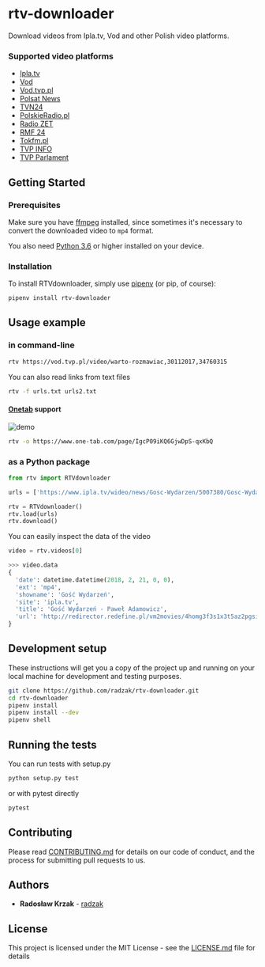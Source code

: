 # rtv-downloader

Download videos from Ipla.tv, Vod and other Polish video platforms.

### Supported video platforms 

* [Ipla.tv](https://www.ipla.tv/)
* [Vod](https://vod.pl/)
* [Vod.tvp.pl](https://vod.tvp.pl/)
* [Polsat News](www.polsatnews.pl/)
* [TVN24](https://www.tvn24.pl/)
* [PolskieRadio.pl](https://www.polskieradio.pl/)
* [Radio ZET](www.radiozet.pl/)
* [RMF 24](www.rmf24.pl/)
* [Tokfm.pl](http://www.tokfm.pl/)
* [TVP INFO](https://www.tvp.info/)
* [TVP Parlament](www.tvpparlament.pl/)

## Getting Started

### Prerequisites

Make sure you have [ffmpeg](https://www.ffmpeg.org/download.html) installed, since sometimes it's necessary to convert the downloaded video to `mp4` format.

You also need [Python 3.6](https://www.python.org/downloads/) or higher installed on your device.

### Installation

To install RTVdownloader, simply use [pipenv](https://github.com/pypa/pipenv) (or pip, of course):

```bash
pipenv install rtv-downloader
```

## Usage example

### in command-line

```bash
rtv https://vod.tvp.pl/video/warto-rozmawiac,30112017,34760315
```

You can also read links from text files

```bash
rtv -f urls.txt urls2.txt
```

#### [Onetab](https://www.one-tab.com/) support

![demo](https://media.giphy.com/media/65GAmVtwFM9Ba554ci/giphy.gif)

```bash
rtv -o https://www.one-tab.com/page/IgcP09iKQ6GjwDpS-qxKbQ
```

### as a Python package

```python
from rtv import RTVdownloader

urls = ['https://www.ipla.tv/wideo/news/Gosc-Wydarzen/5007380/Gosc-Wydarzen-Pawel-Adamowicz/090c6a4705c443633df966d648040a8a']

rtv = RTVdownloader()
rtv.load(urls)
rtv.download()
```

You can easily inspect the data of the video 

```python
video = rtv.videos[0]

>>> video.data
{
  'date': datetime.datetime(2018, 2, 21, 0, 0),
  'ext': 'mp4',
  'showname': 'Gość Wydarzeń',
  'site': 'ipla.tv',
  'title': 'Gość Wydarzeń - Paweł Adamowicz',
  'url': 'http://redirector.redefine.pl/vm2movies/4homg3f3s1x3t5az2pgsijatktx5c9hn.mp4'
}
```
 
## Development setup

These instructions will get you a copy of the project up and running on your local machine for development and testing purposes.

```bash
git clone https://github.com/radzak/rtv-downloader.git
cd rtv-downloader
pipenv install
pipenv install --dev
pipenv shell
```

## Running the tests

You can run tests with setup.py

```bash
python setup.py test
```

or with pytest directly

```bash
pytest
``` 

## Contributing

Please read [CONTRIBUTING.md](https://gist.github.com/PurpleBooth/b24679402957c63ec426) for details on our code of conduct, and the process for submitting pull requests to us.

## Authors

* **Radosław Krzak** - [radzak](https://github.com/radzak)

## License

This project is licensed under the MIT License - see the [LICENSE.md](LICENSE.md) file for details
